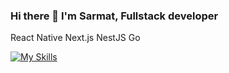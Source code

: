 ### Hi there 👋  I'm Sarmat, Fullstack developer

React Native Next.js NestJS Go


[![My Skills](https://skillicons.dev/icons?i=ts,react,redux,nextjs,styledcomponents,swift,figma,nodejs,nestjs,docker,mongodb,redis,go,graphql)](https://skillicons.dev)


<!--
**sarmatkasaev/sarmatkasaev** is a ✨ _special_ ✨ repository because its `README.md` (this file) appears on your GitHub profile.

Here are some ideas to get you started:

- 🔭 I’m currently working on ...
- 🌱 I’m currently learning ...
- 👯 I’m looking to collaborate on ...
- 🤔 I’m looking for help with ...
- 💬 Ask me about ...
- 📫 How to reach me: ...
- 😄 Pronouns: ...
- ⚡ Fun fact: ...
-->
